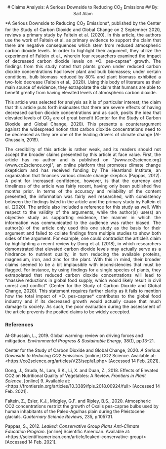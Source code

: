 <p align=center> # Claims Analysis: A Serious Downside to Reducing CO<sub>2</sub> Emissions
## By: Saif Alam
<p align=justify> *A Serious Downside to Reducing CO<sub>2</sub> Emissions*, published by the Center for the Study of Carbon Dioxide and Global Change on 2 September 2020, reviews a primary study by Faltein et al. (2020). In this article, the authors use the work of Faltein et al. as primary evidence to support the claim that there are negative consequences which stem from reduced atmospheric carbon dioxide levels. In order to highlight their argument, they utilize the experiment of Faltein et al., wherein four researchers examined the impact of decreased carbon dioxide levels on *O. pes-caprae* growth. The findings from this study noted that plants grown under reduced carbon dioxide concentrations had lower plant and bulb biomasses; under certain conditions, bulb biomass reduced by 80% and plant biomass exhibited a two-fold decrease (Faltein et al., 2020). Using this body of literature as their main source of evidence, they extrapolate the claim that humans are able to benefit greatly from having elevated levels of atmospheric carbon dioxide. </p>

<p align=justify> This article was selected for analysis as it is of particular interest; the claim that this article puts forth insinuates that there are severe effects of having decreased carbon dioxide concentrations and as such, posits the idea that elevated levels of CO<sub>2</sub> are of great benefit (Center for the Study of Carbon Dioxide and Global Change, 2020). This presents a counterargument against the widespread notion that carbon dioxide concentrations need to be decreased as they are one of the leading drivers of climate change (Al‐Ghussain, 2019). </p>

<p align=justify> The credibility of this article is rather weak, and its readers should not accept the broader claims presented by this article at face value. First, the article has no author and is published on "[www.co2science.org](www.co2science.org)", an online platform that promotes climate change skepticism and has received funding by The Heartland Institute, an organization that finances various climate change skeptics (Pappas, 2012). A point for increased confidence, however, is that the currency and timeliness of the article was fairly recent, having only been published five months prior. In terms of the accuracy and reliability of the content presented, the information was fairly well researched, with consistency between the findings listed in the article and the primary study by Faltein et al. (2020). The article also included a reference for this study as well. With respect to the validity of the arguments, while the author(s) use(s) an objective study as supporting evidence, the manner in which the information was communicated to the audience was rather biased. The author(s) of the article only used this one study as the basis for their argument and failed to collate findings from multiple studies to show both sides of the argument. For example, one could contradict the article’s claim by highlighting a recent review by Dong et al. (2018), in which researchers demonstrated that elevated carbon dioxide levels may actually serve as a hindrance to nutrient quality, in turn reducing the available proteins, magnesium, iron, and zinc for the plant. With this in mind, their broader claims seemed to be a bit implausible with inconsistencies that must be flagged. For instance, by using findings for a single species of plants, they extrapolated that reduced carbon dioxide concentrations will lead to “massive reductions in global food supply, which would likely result in civil unrest and conflict” (Center for the Study of Carbon Dioxide and Global Change, 2020). This statement requires further clarity as it fails to mention how the total impact of *O. pes-caprae* contributes to the global food industry and if its decreased growth would actually cause that much damage to society. As such, the poor evaluation during the assessment of the article prevents the posited claims to be widely accepted. </p>

### References

Al‐Ghussain, L., 2019. Global warming: review on driving forces and mitigation. *Environmental Progress & Sustainable Energy*, 38(1), pp.13–21.

Center for the Study of Carbon Dioxide and Global Change, 2020. *A Serious Downside to Reducing CO2 Emissions*. [online] CO2 Science. Available at: <https://<span></span>co2science.org/articles/V23/sep/a1.php> [Accessed 14 Feb. 2021].

Dong, J., Gruda, N., Lam, S.K., Li, X. and Duan, Z., 2018. Effects of Elevated CO2 on Nutritional Quality of Vegetables: A Review. *Frontiers in Plant Science*, [online] 9. Available at: <https://<span></span>frontiersin.org/articles/10.3389/fpls.2018.00924/full> [Accessed 14 Feb. 2021].

Faltein, Z., Esler, K.J., Midgley, G.F. and Ripley, B.S., 2020. Atmospheric CO2 concentrations restrict the growth of Oxalis pes-caprae bulbs used by human inhabitants of the Paleo-Agulhas plain during the Pleistocene glacials. *Quaternary Science Reviews*, 235, p.105731.

Pappas, S., 2012. *Leaked: Conservative Group Plans Anti-Climate Education Program*. [online] Scientific American. Available at: <https://<span></span>scientificamerican.com/article/leaked-conservative-group/> [Accessed 14 Feb. 2021].

